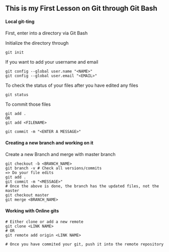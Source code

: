 ## This is my First Lesson on Git through Git Bash

#### Local git-ting
First, enter into a directory via Git Bash

Initialize the directory through
```
git init
```

If you want to add your username and email
```
git config --global user.name "<NAME>"
git config --global user.email "<EMAIL>"
```
To check the status of your files after you have edited any files
```
git status
```
To commit those files
```
git add .
OR
git add <FILENAME>

git commit -m "<ENTER A MESSAGE>"
```


#### Creating a new branch and working on it
Create a new Branch and merge with master branch
```
git checkout -b <BRANCH_NAME>
git branch -v # Check all versions/commits
=> Do your file edits
git add .
git commit -m "<MESSAGE>"
# Once the above is done, the branch has the updated files, not the master
git checkout master
git merge <BRANCH_NAME>
```

#### Working with Online gits
```
# Either clone or add a new remote
git clone <LINK NAME>
# OR
git remote add origin <LINK NAME>

# Once you have commited your git, push it into the remote repository
```
